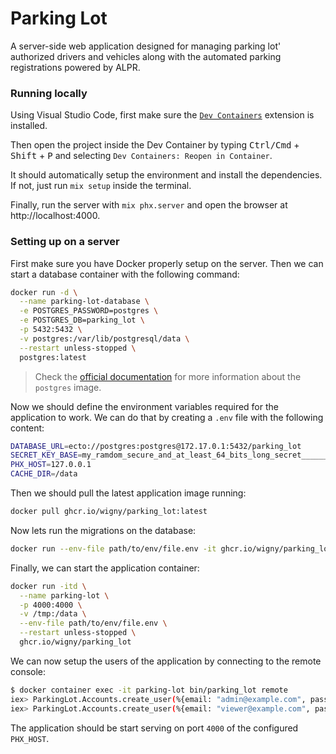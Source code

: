 # Parking Lot

A server-side web application designed for managing parking lot' authorized drivers and vehicles along with the automated parking registrations powered by ALPR.

### Running locally
Using Visual Studio Code, first make sure the [`Dev Containers`](https://marketplace.visualstudio.com/items?itemName=ms-vscode-remote.remote-containers) extension is installed.

Then open the project inside the Dev Container by typing <kbd>Ctrl/Cmd</kbd> + <kbd>Shift</kbd> + <kbd>P</kbd> and selecting `Dev Containers: Reopen in Container`.

It should automatically setup the environment and install the dependencies. If not, just run `mix setup` inside the terminal.

Finally, run the server with `mix phx.server` and open the browser at http://localhost:4000.

### Setting up on a server
First make sure you have Docker properly setup on the server. Then we can start a database container with the following command:

```bash
docker run -d \
  --name parking-lot-database \
  -e POSTGRES_PASSWORD=postgres \
  -e POSTGRES_DB=parking_lot \
  -p 5432:5432 \
  -v postgres:/var/lib/postgresql/data \
  --restart unless-stopped \
  postgres:latest
```
> Check the [official documentation](https://hub.docker.com/_/postgres) for more information about the `postgres` image.

Now we should define the environment variables required for the application to work. We can do that by creating a `.env` file with the following content:

```sh
DATABASE_URL=ecto://postgres:postgres@172.17.0.1:5432/parking_lot
SECRET_KEY_BASE=my_ramdom_secure_and_at_least_64_bits_long_secret_______________
PHX_HOST=127.0.0.1
CACHE_DIR=/data
```

Then we should pull the latest application image running:

```bash
docker pull ghcr.io/wigny/parking_lot:latest
```

Now lets run the migrations on the database:

```bash
docker run --env-file path/to/env/file.env -it ghcr.io/wigny/parking_lot bin/migrate
```

Finally, we can start the application container:

```bash
docker run -itd \
  --name parking-lot \
  -p 4000:4000 \
  -v /tmp:/data \
  --env-file path/to/env/file.env \
  --restart unless-stopped \
  ghcr.io/wigny/parking_lot
```

We can now setup the users of the application by connecting to the remote console:

```bash
$ docker container exec -it parking-lot bin/parking_lot remote
iex> ParkingLot.Accounts.create_user(%{email: "admin@example.com", password: "password", admin: true})
iex> ParkingLot.Accounts.create_user(%{email: "viewer@example.com", password: "password", admin: false})
```

The application should be start serving on port `4000` of the configured `PHX_HOST`.
